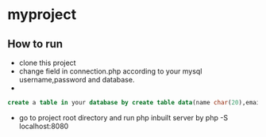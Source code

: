 # myproject

How to run
---
* clone this project
* change field in connection.php according to your mysql username,password and database.
* 
```SQL
create a table in your database by create table data(name char(20),email varchar(20),password varchar(20));
```
* go to project root directory and run php inbuilt server by php -S localhost:8080

